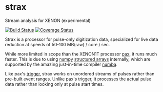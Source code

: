 # strax
Stream analysis for XENON (experimental)

[![Build Status](https://travis-ci.org/JelleAalbers/strax.svg?branch=master)](https://travis-ci.org/JelleAalbers/strax)
[![Coverage Status](https://coveralls.io/repos/github/JelleAalbers/strax/badge.svg?branch=master)](https://coveralls.io/github/JelleAalbers/strax?branch=master)

Strax is a processor for pulse-only digitization data, 
specialized for live data reduction at speeds of 50-100 MB(raw) / core / sec. 

While more limited in scope than the XENON1T processor [pax](https://github.com/XENON1T/pax), it runs much faster.
This is due to using [numpy](https://docs.scipy.org/doc/numpy/) [structured arrays](https://docs.scipy.org/doc/numpy/user/basics.rec.html) internally,
which are supported by the amazing just-in-time compiler [numba](http://numba.pydata.org/).

Like pax's [trigger](https://xe1t-wiki.lngs.infn.it/doku.php?id=xenon:xenon1t:aalbers:trigger_upgrade), strax works on unordered streams of pulses rather than pre-built event ranges.
Unlike pax's trigger, it processes the actual pulse data rather than looking only at pulse start times.
